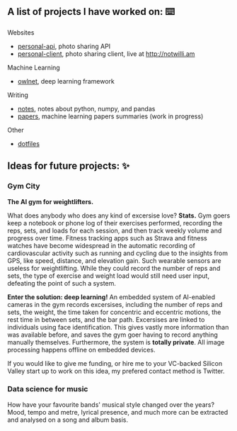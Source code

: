 ## A list of projects I have worked on: ⌨️

Websites
- [personal-api](https://github.com/not-william/personal-api), photo sharing API
- [personal-client](https://github.com/not-william/personal-client), photo sharing client, live at http://notwilli.am

Machine Learning
- [owlnet](https://github.com/not-william/owlnet), deep learning framework

Writing
- [notes](https://github.com/not-william/notes), notes about python, numpy, and pandas
- [papers](https://github.com/not-william/notes), machine learning papers summaries (work in progress)

Other
- [dotfiles](https://github.com/not-william/dotfiles)

## Ideas for future projects: ✨

### Gym City

**The AI gym for weightlifters.**

What does anybody who does any kind of excersise love? **Stats.** Gym goers keep a notebook or phone log of their exercises performed, recording the reps, sets, and loads for each session, and then track weekly volume and progress over time. Fitness tracking apps such as Strava and fitness watches have become widespread in the automatic recording of cardiovascular activity such as running and cycling due to the insights from GPS, like speed, distance, and elevation gain. Such wearable sensors are useless for weightlifting. While they could record the number of reps and sets, the type of exercise and weight load would still need user input, defeating the point of such a system.

**Enter the solution: deep learning!** An embedded system of AI-enabled cameras in the gym records excersises, including the number of reps and sets, the weight, the time taken for concentric and eccentric motions, the rest time in between sets, and the bar path. Excersises are linked to individuals using face identification. This gives vastly more information than was available before, and saves the gym goer having to record anything manually themselves. Furthermore, the system is **totally private**. All image processing happens offline on embedded devices.

If you would like to give me funding, or hire me to your VC-backed Silicon Valley start up to work on this idea, my prefered contact method is Twitter.

### Data science for music

How have your favourite bands' musical style changed over the years? Mood, tempo and metre, lyrical presence, and much more can be extracted and analysed on a song and album basis.
